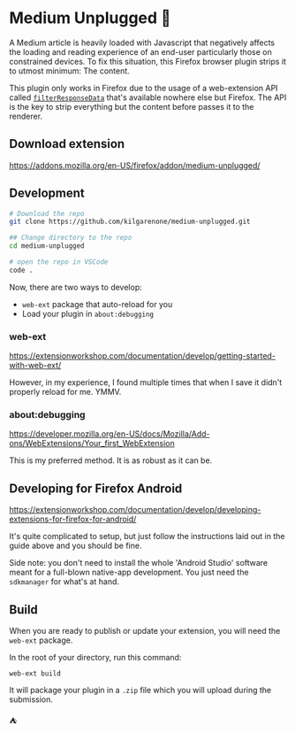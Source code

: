 # Medium Unplugged :fishing_pole_and_fish:

A Medium article is heavily loaded with Javascript that negatively affects the loading and reading experience of an end-user particularly those on constrained devices. To fix this situation, this Firefox browser plugin strips it to utmost minimum: The content.

This plugin only works in Firefox due to the usage of a web-extension API called [`filterResponseData`](https://developer.mozilla.org/en-US/docs/Mozilla/Add-ons/WebExtensions/API/webRequest/filterResponseData) that's available nowhere else but Firefox. The API is the key to strip everything but the content before passes it to the renderer.

## Download extension
https://addons.mozilla.org/en-US/firefox/addon/medium-unplugged/


## Development

```bash
# Download the repo
git clone https://github.com/kilgarenone/medium-unplugged.git

## Change directory to the repo
cd medium-unplugged

# open the repo in VSCode
code .
```

Now, there are two ways to develop:

- `web-ext` package that auto-reload for you
- Load your plugin in `about:debugging`

### web-ext

https://extensionworkshop.com/documentation/develop/getting-started-with-web-ext/

However, in my experience, I found multiple times that when I save it didn't properly reload for me. YMMV.

### about:debugging

https://developer.mozilla.org/en-US/docs/Mozilla/Add-ons/WebExtensions/Your_first_WebExtension

This is my preferred method. It is as robust as it can be.

## Developing for Firefox Android

https://extensionworkshop.com/documentation/develop/developing-extensions-for-firefox-for-android/

It's quite complicated to setup, but just follow the instructions laid out in the guide above and you should be fine.

Side note: you don't need to install the whole 'Android Studio' software meant for a full-blown native-app development. You just need the `sdkmanager` for what's at hand.

## Build

When you are ready to publish or update your extension, you will need the `web-ext` package.

In the root of your directory, run this command:

```
web-ext build
```

It will package your plugin in a `.zip` file which you will upload during the submission.

:tent:
